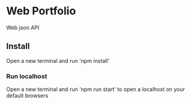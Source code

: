 # Web Portfolio
Web json API

## Install
Open a new terminal and run 'npm install'

### Run localhost
Open a new terminal and run 'npm run start' to open a localhost on your default browsers